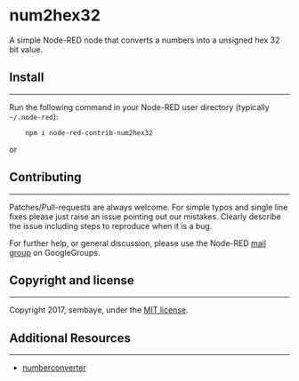 # num2hex32

A simple Node-RED node that converts a numbers into a unsigned hex 32 bit value.


## Install
-----------

Run the following command in your Node-RED user directory (typically `~/.node-red`):

        npm i node-red-contrib-num2hex32

or 

## Contributing
-----------
Patches/Pull-requests are always welcome. For simple typos and single line fixes please just raise an issue pointing out our mistakes. Clearly describe the issue including steps to reproduce when it is a bug.

For further help, or general discussion, please use the
Node-RED [mail group](https://groups.google.com/forum/#!forum/node-red) on GoogleGroups.

## Copyright and license
-----------
Copyright 2017, sembaye, under the [MIT license](LICENSE).


## Additional Resources
-----------
* [numberconverter](https://github.com/sembaye/numberconverter)


